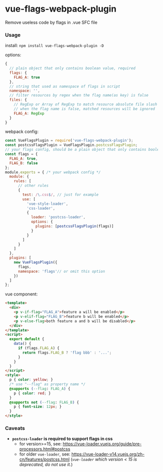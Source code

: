 # vue-flags-webpack-plugin
Remove useless code by flags in .vue SFC file

### Usage

install: `npm install vue-flags-webpack-plugin -D`

options:
```javascript
{
  // plain object that only contains boolean value, required
  flags: {
    FLAG_A: true
  },
  // string that used as namespace of flags in script
  namespace: '',
  // filter resources by regex when the flag name(as key) is false
  files: {
    // RegExp or Array of RegExp to match resource absolute file slash path,
    // when the flag name is false, matched resources will be ignored
    FLAG_A: RegExp
  }
}
```

webpack config:
```javascript
const VueFlagsPlugin = require('vue-flags-webpack-plugin');
const postcssFlagsPlugin = VueFlagsPlugin.postcssFlagsPlugin;
// your flags config, should be a plain object that only contains boolean value
const flags = {
  FLAG_A: true,
  FLAG_B: false
};
module.exports = { /* your webpack config */
  module: {
    rules: [
      // other rules
      {
        test: /\.css$/, // just for example
        use: [
          'vue-style-loader',
          'css-loader',
          {
            loader: 'postcss-loader',
            options: {
              plugins: [postcssFlagsPlugin(flags)]
            }
          }
        ]
      }
    ]
  },
  plugins: [
    new VueFlagsPlugin({
      flags,
      namespace: 'flags'// or omit this option
    })
  ]
};
```

vue component:
```html
<template>
  <div>
    <p v-if-flag="FLAG_A">feature a will be enabled</p>
    <p v-elif-flag="FLAG_B">feature b will be enabled</p>
    <p v-else-flag>both feature a and b will be disabled</p>
  </div>
</template>
<script>
  export default {
    data() {
      if (flags.FLAG_A) {
        return flags.FLAG_B ? 'flag bbb' : '...';
      }
    }
  }
</script>
<style>
  p { color: yellow; }
  /* use "--flag" as property name */
  @supports (--flag: FLAG_A) {
    p { color: red; }
  }
  @supports not (--flag: FLAG_B) {
    p { font-size: 12px; }
  }
</style>
```

### Caveats
- **`postcss-loader` is required to support flags in css**
  - for version>=15, see: https://vue-loader.vuejs.org/guide/pre-processors.html#postcss
  - for older `vue-loader`, see: https://vue-loader-v14.vuejs.org/zh-cn/features/postcss.html (*`vue-loader` which version < 15 is deprecated, do not use it.*)
